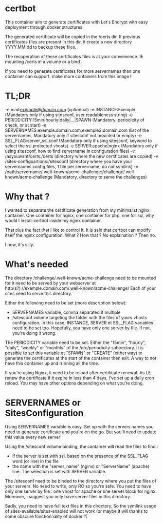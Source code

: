 # certbot

This container aim to generate certificates with Let's Encrypt with easy deployment through docker structures

The generated certificate will be copied in the /certs dir.
If previous certificates files are present in this dir, it create a new directory YYYY.MM.dd to backup these files.

The recuperation of these certificates files is at your conveinence. 
IE mounting /certs in a volume or a bind

If you need to generate certificates for more servernames than one container can support, make more containers from this image !

# TL;DR
 -e mail:exemple@domain.com  								(optionnal)
 -e INSTANCE:Exemple 										(Mandatory only if using sitesconf, user readableness string)
 -e PERIODICITY:15min|hourly|daily|...|SPAWN				(Mandatory. periodicity of check, or at start)
 -e SERVERNAMES:exemple.domain.com,exemple2.domain.com		(list of the servernames, Mandatory only if sitesconf not mounted or empty)
 -e SSL_FLAG:server_ssl.conf								(Mandatory only if using sitesconf, keyword to select the ssl protected vhosts)
 -e SERVER:apache|nginx										(Mandatory only if using sitesconf, how to find servername in configuration files)
 -v /asyouwant/certs:/certs									(directory where the new certificates are copied)
 -v /sites-configuartions:/sitesconf						(directory where you have your servernames config files, 1 file per servername, do not symlink)
 -v /path/servername/.well-known/acme-challenge:/challenge/.well-known/acme-challenge (Mandatory, directory to serve the challenges)

# Why that ?
I wanted to separate the certificate generation from my minimalist nginx container. One container for nginx, one container for php, one for sql,
why would I install certbot inside my nginx container.

That plus the fact that I like to control it. It is said that certbot can modify itself the nginx configuration. What ? How that ? No explaination ? 
Then no.

I now, it's silly.
 
# What's needed

The directory  /challenge/.well-known/acme-challenge  need to be mounted for it need to be served by your webserver at 
http(s?)://example.domain.com/.well-known/acme-challenge/
Each of your sites need to serve this directory.

Either the following need to be set (more description below): 
 - SERVERNAMES variable, comma separated if multiple
 - /sitesconf volume targeting the folder with the files of yours vhosts configuration.
	In this case, INSTANCE, SERVER et SSL_FLAG variables need to be set too. 
	Hopefully, you have only one server by file. If not, you're doing it wrong.
	
The PERIODICITY variable need to be set. Either the "15min", "hourly", "daily", "weekly" or 
"monthly" of the /etc/periodicity subirectory.
It is possible to set this variable	at "SPAWN" or "CREATE" (either way) to generate the certificates at the start of the
container then exit. A way to not have this container up and running all the time.

If you're using Nginx, it need to be reload after certificate renewal. 
As LE renew the certificate if it expire in less than 4 days, I've set up a daily cron reload.
You may have other options depending on what you're doing.
	
# SERVERNAMES or SitesConfiguration

Using SERVERNAMES variable is easy. Set up with the servers names you need to generate certificate and you're on the go.
But you'll need to update this value every new server

Using the /sitesconf volume binding, the container will read the files to find :
 - if the server is set with ssl, based on the presence of the SSL_FLAG word (or line) in the file
 - the name with the "server_name" (nginx) or "ServerName" (apache) line. The selection is set with SERVER variable.

The /sitesconf need to be binded to the directory where you put the files of your servers. No need to write, only RO so you're safe.
You need to have only one server by file : one vhost for apache or one server block for nginx.
Moreover, i suggest you only have server files in this directory.

Sadly, you need to have full text files in this directory. 
So the symlink usage of sites-available/sites-enabled will not work (or maybe it will thanks to some obscure fonctionnality of docker ?)





